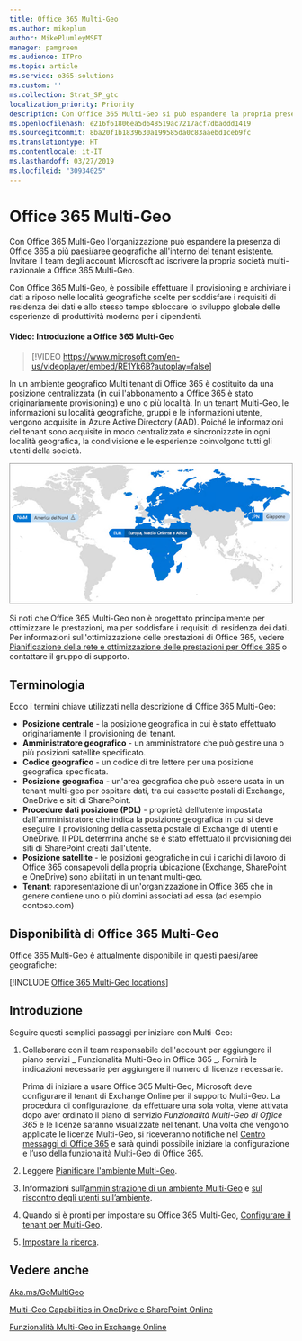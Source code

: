 ```yaml
---
title: Office 365 Multi-Geo
ms.author: mikeplum
author: MikePlumleyMSFT
manager: pamgreen
ms.audience: ITPro
ms.topic: article
ms.service: o365-solutions
ms.custom: ''
ms.collection: Strat_SP_gtc
localization_priority: Priority
description: Con Office 365 Multi-Geo si può espandere la propria presenza Office 365 a più paesi/aree geografiche.
ms.openlocfilehash: e216f61806ea5d648519ac7217acf7dbaddd1419
ms.sourcegitcommit: 8ba20f1b1839630a199585da0c83aaebd1ceb9fc
ms.translationtype: HT
ms.contentlocale: it-IT
ms.lasthandoff: 03/27/2019
ms.locfileid: "30934025"
---
```

# <a name="office-365-multi-geo"></a>Office 365 Multi-Geo

Con Office 365 Multi-Geo l'organizzazione può espandere la presenza di Office 365 a più paesi/aree geografiche all'interno del tenant esistente. Invitare il team degli account Microsoft ad iscrivere la propria società multi-nazionale a Office 365 Multi-Geo.
  
Con Office 365 Multi-Geo, è possibile effettuare il provisioning e archiviare i dati a riposo nelle località geografiche scelte per soddisfare i requisiti di residenza dei dati e allo stesso tempo sbloccare lo sviluppo globale delle esperienze di produttività moderna per i dipendenti.

#### <a name="video-introducing-office-365-multi-geo"></a>Video: Introduzione a Office 365 Multi-Geo

> [!VIDEO https://www.microsoft.com/en-us/videoplayer/embed/RE1Yk6B?autoplay=false]

In un ambiente geografico Multi tenant di Office 365 è costituito da una posizione centralizzata (in cui l'abbonamento a Office 365 è stato originariamente provisioning) e uno o più località. In un tenant Multi-Geo, le informazioni su località geografiche, gruppi e le informazioni utente, vengono acquisite in Azure Active Directory (AAD). Poiché le informazioni del tenant sono acquisite in modo centralizzato e sincronizzate in ogni località geografica, la condivisione e le esperienze coinvolgono tutti gli utenti della società.

![Schermata della mappa multi-geo dall'interfaccia di amministrazione di SharePoint.](media/multi-geo-world-map.png)

Si noti che Office 365 Multi-Geo non è progettato principalmente per ottimizzare le prestazioni, ma per soddisfare i requisiti di residenza dei dati. Per informazioni sull'ottimizzazione delle prestazioni di Office 365, vedere [Pianificazione della rete e ottimizzazione delle prestazioni per Office 365](https://support.office.com/article/e5f1228c-da3c-4654-bf16-d163daee8848) o contattare il gruppo di supporto.

## <a name="terminology"></a>Terminologia

Ecco i termini chiave utilizzati nella descrizione di Office 365 Multi-Geo:

- **Posizione centrale** - la posizione geografica in cui è stato effettuato originariamente il provisioning del tenant.
- **Amministratore geografico** - un amministratore che può gestire una o più posizioni satellite specificato.
- **Codice geografico** - un codice di tre lettere per una posizione geografica specificata.
- **Posizione geografica** - un'area geografica che può essere usata in un tenant multi-geo per ospitare dati, tra cui cassette postali di Exchange, OneDrive e siti di SharePoint.
- **Procedure dati posizione (PDL)** - proprietà dell’utente impostata dall'amministratore che indica la posizione geografica in cui si deve eseguire il provisioning della cassetta postale di Exchange di utenti e OneDrive. Il PDL determina anche se è stato effettuato il provisioning dei siti di SharePoint creati dall'utente.
- **Posizione satellite** - le posizioni geografiche in cui i carichi di lavoro di Office 365 consapevoli della propria ubicazione (Exchange, SharePoint e OneDrive) sono abilitati in un tenant multi-geo.
- **Tenant**: rappresentazione di un'organizzazione in Office 365 che in genere contiene uno o più domini associati ad essa (ad esempio contoso.com)

## <a name="office-365-multi-geo-availability"></a>Disponibilità di Office 365 Multi-Geo

Office 365 Multi-Geo è attualmente disponibile in questi paesi/aree geografiche:

[!INCLUDE [Office 365 Multi-Geo locations](includes/office-365-multi-geo-locations.md)]

## <a name="getting-started"></a>Introduzione

Seguire questi semplici passaggi per iniziare con Multi-Geo:

1. Collaborare con il team responsabile dell'account per aggiungere il piano servizi _ Funzionalità Multi-Geo in Office 365 _. Fornirà le indicazioni necessarie per aggiungere il numero di licenze necessarie.

   Prima di iniziare a usare Office 365 Multi-Geo, Microsoft deve configurare il tenant di Exchange Online per il supporto Multi-Geo. La procedura di configurazione, da effettuare una sola volta, viene attivata dopo aver ordinato il piano di servizio *Funzionalità Multi-Geo di Office 365* e le licenze saranno visualizzate nel tenant. Una volta che vengono applicate le licenze Multi-Geo, si riceveranno notifiche nel [Centro messaggi di Office 365](https://support.office.com/article/38FB3333-BFCC-4340-A37B-DEDA509C2093) e sarà quindi possibile iniziare la configurazione e l’uso della funzionalità Multi-Geo di Office 365.

2. Leggere [Pianificare l'ambiente Multi-Geo](plan-for-multi-geo.md).

3. Informazioni sull’[amministrazione di un ambiente Multi-Geo](administering-a-multi-geo-environment.md) e [ sul riscontro degli utenti sull’ambiente](multi-geo-user-experience.md).

4. Quando si è pronti per impostare su Office 365 Multi-Geo, [Configurare il tenant per Multi-Geo](multi-geo-tenant-configuration.md).

5. [Impostare la ricerca](configure-search-for-multi-geo.md).

## <a name="see-also"></a>Vedere anche

[Aka.ms/GoMultiGeo ](https://Aka.ms/GoMultiGeo)

[Multi-Geo Capabilities in OneDrive e SharePoint Online](multi-geo-capabilities-in-onedrive-and-sharepoint-online-in-office-365.md)

[Funzionalità Multi-Geo in Exchange Online](multi-geo-capabilities-in-exchange-online.md)
